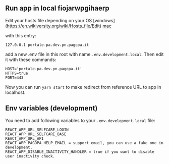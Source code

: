 ## Run app in local fiojarwpgihaerp

Edit your hosts file depending on your OS [windows] (https://en.wikiversity.org/wiki/Hosts_file/Edit) [mac](https://osxdaily.com/2012/08/07/edit-hosts-file-mac-os-x/)

with this entry:

`127.0.0.1 portale-pa.dev.pn.pagopa.it`

add a new .env file in this root with name `.env.development.local`. Then edit it with these commands:

```
HOST='portale-pa.dev.pn.pagopa.it'
HTTPS=true
PORT=443
```

Now you can run `yarn start` to make redirect from reference URL to app in localhost.

## Env variables (development)

You need to add following variables to your `.env.development.local` file:

```
REACT_APP_URL_SELFCARE_LOGIN
REACT_APP_URL_SELFCARE_BASE
REACT_APP_URL_API
REACT_APP_PAGOPA_HELP_EMAIL = support email, you can use a fake one in development.
REACT_APP_DISABLE_INACTIVITY_HANDLER = true if you want to disable user inactivity check.
```
